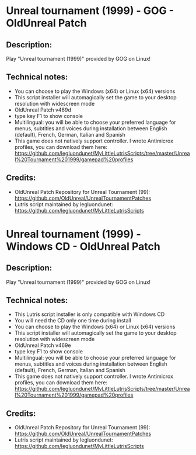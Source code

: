 # Unreal tournament (1999) - GOG - OldUnreal Patch
## Description:
Play "Unreal tournament (1999)" provided by GOG on Linux!
## Technical notes:
- You can choose to play the Windows (x64) or Linux (x64) versions
- This script installer will automagically set the game to your desktop resolution with widescreen mode
- OldUnreal Patch v469d
- type key F1 to show console
- Multilingual: you will be able to choose your preferred language for menus, subtitles and voices during installation between English (default), French, German, Italian and Spanish
- This game does not natively support controller. I wrote Antimicrox profiles, you can download them here: 
https://github.com/legluondunet/MyLittleLutrisScripts/tree/master/Unreal%20Tournament%201999/gamepad%20profiles
## Credits:
- OldUnreal Patch Repository for Unreal Tournament (99): https://github.com/OldUnreal/UnrealTournamentPatches
- Lutris script maintained by legluondunet: https://github.com/legluondunet/MyLittleLutrisScripts


# Unreal tournament (1999) - Windows CD - OldUnreal Patch
## Description:
Play "Unreal tournament (1999)" provided by GOG on Linux!
## Technical notes:
- This Lutris script installer is only compatible with Windows CD
- You will need the CD only one time during install
- You can choose to play the Windows (x64) or Linux (x64) versions
- This script installer will automagically set the game to your desktop resolution with widescreen mode
- OldUnreal Patch v469e
- type key F1 to show console
- Multilingual: you will be able to choose your preferred language for menus, subtitles and voices during installation between English (default), French, German, Italian and Spanish
- This game does not natively support controller. I wrote Antimicrox profiles, you can download them here: 
https://github.com/legluondunet/MyLittleLutrisScripts/tree/master/Unreal%20Tournament%201999/gamepad%20profiles
## Credits:
- OldUnreal Patch Repository for Unreal Tournament (99): https://github.com/OldUnreal/UnrealTournamentPatches
- Lutris script maintained by legluondunet: https://github.com/legluondunet/MyLittleLutrisScripts
